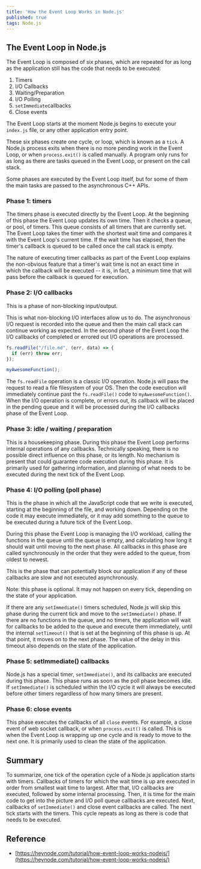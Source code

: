 ```yaml
---
title: 'How the Event Loop Works in Node.js'
published: true
tags: Node.js
---
```


## The Event Loop in Node.js

The Event Loop is composed of six phases, which are repeated for as long as
the application still has the code that needs to be executed:

1. Timers
2. I/O Callbacks
3. Waiting/Preparation
4. I/O Polling
5. `setImmediate`callbacks
6. Close events

The Event Loop starts at the moment Node.js begins to execute your `index.js` file, or any other application entry point.

These six phases create one cycle, or loop, which is known as a `tick`. A
Node.js process exits when there is no more pending work in the Event Loop, or
when `process.exit()` is called manually. A program only runs for as long as
there are tasks queued in the Event Loop, or present on the call stack.

Some phases are executed by the Event Loop itself, but for some of them the
main tasks are passed to the asynchronous C++ APIs.

### Phase 1: timers

The timers phase is executed directly by the Event Loop. At the beginning of
this phase the Event Loop updates its own time. Then it checks a queue, or
pool, of timers. This queue consists of all timers that are currently set. The
Event Loop takes the timer with the shortest wait time and compares it with
the Event Loop's current time. If the wait time has elapsed, then the timer's
callback is queued to be called once the call stack is empty.

The nature of executing timer callbacks as part of the Event Loop explains the
non-obvious feature that a timer's wait time is not an exact time in which the
callback will be executed -- it is, in fact, a minimum time that will pass
before the callback is queued for execution.

### Phase 2: I/O callbacks

This is a phase of non-blocking input/output.

This is what non-blocking I/O interfaces allow us to do. The asynchronous I/O request is recorded into the queue and then the main call stack can continue working as expected. In the second phase of the Event Loop the I/O callbacks of completed or errored out I/O operations are processed.

```javascript
fs.readFile("/file.md", (err, data) => {
  if (err) throw err;
});

myAwesomeFunction();
```

The `fs.readFile` operation is a classic I/O operation. Node.js will pass the
request to read a file filesystem of your OS. Then the code execution will
immediately continue past the `fs.readFile()` code to `myAwesomeFunction()`. When
the I/O operation is complete, or errors out, its callback will be placed in
the pending queue and it will be processed during the I/O callbacks phase of
the Event Loop.

### Phase 3: idle / waiting / preparation
This is a housekeeping phase. During this phase the Event Loop performs
internal operations of any callbacks. Technically speaking, there is no
possible direct influence on this phase, or its length. No mechanism is
present that could guarantee code execution during this phase. It is primarily
used for gathering information, and planning of what needs to be executed
during the next tick of the Event Loop.

### Phase 4: I/O polling (poll phase)

This is the phase in which all the JavaScript code that we write is executed, starting at the beginning of the file, and working down. Depending on the code it may execute immediately, or it may add something to the queue to be executed during a future tick of the Event Loop.

During this phase the Event Loop is managing the I/O workload, calling the functions in the queue until the queue is empty, and calculating how long it should wait until moving to the next phase. All callbacks in this phase are called synchronously in the order that they were added to the queue, from oldest to newest.

This is the phase that can potentially block our application if any of these callbacks are slow and not executed asynchronously.

Note: this phase is optional. It may not happen on every tick, depending on the state of your application.

If there are any `setImmediate()` timers scheduled, Node.js will skip this phase
during the current tick and move to the `setImmediate()` phase. If there are no
functions in the queue, and no timers, the application will wait for callbacks
to be added to the queue and execute them immediately, until the internal
`setTimeout()` that is set at the beginning of this phase is up. At that point,
it moves on to the next phase. The value of the delay in this timeout also
depends on the state of the application.

### Phase 5: setImmediate() callbacks

Node.js has a special timer, `setImmediate()`, and its callbacks are executed
during this phase. This phase runs as soon as the poll phase becomes idle. If
`setImmediate()` is scheduled within the I/O cycle it will always be executed
before other timers regardless of how many timers are present.

### Phase 6: close events

This phase executes the callbacks of all `close` events. For example, a close
event of web socket callback, or when `process.exit()` is called. This is when
the Event Loop is wrapping up one cycle and is ready to move to the next one.
It is primarily used to clean the state of the application.


## Summary

To summarize, one tick of the operation cycle of a Node.js application starts
with timers. Callbacks of timers for which the wait time is up are executed in
order from smallest wait time to largest. After that, I/O callbacks are
executed, followed by some internal processing. Then, it is time for the main
code to get into the picture and I/O poll queue callbacks are executed. Next,
callbacks of `setImmediate()` and close event callbacks are called. The next
tick starts with the timers. This cycle repeats as long as there is code that
needs to be executed.


## Reference

- [https://heynode.com/tutorial/how-event-loop-works-nodejs/](https://heynode.com/tutorial/how-event-loop-works-nodejs/)